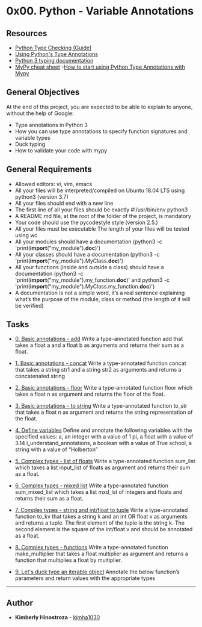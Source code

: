 # 0x00. Python - Variable Annotations

## Resources

- [Python Type Checking (Guide)](https://realpython.com/python-type-checking/)
- [Using Python's Type Annotations](https://dev.to/dstarner/using-pythons-type-annotations-4cfe)
- [Python 3 typing documentation](https://docs.python.org/3/library/typing.html)
- [MyPy cheat sheet](https://mypy.readthedocs.io/en/latest/cheat_sheet_py3.html) -[How to start using Python Type Annotations with Mypy](https://www.stackbuilders.com/tutorials/python/using-types-in-python-with-mypy/)

## General Objectives

At the end of this project, you are expected to be able to explain to anyone, without the help of Google:

- Type annotations in Python 3
- How you can use type annotations to specify function signatures and variable types
- Duck typing
- How to validate your code with mypy

## General Requirements

- Allowed editors: vi, vim, emacs
- All your files will be interpreted/compiled on Ubuntu 18.04 LTS using python3 (version 3.7)
- All your files should end with a new line
- The first line of all your files should be exactly #!/usr/bin/env python3
- A README.md file, at the root of the folder of the project, is mandatory
- Your code should use the pycodestyle style (version 2.5.)
- All your files must be executable
  The length of your files will be tested using wc
- All your modules should have a documentation (python3 -c 'print(**import**("my_module").**doc**)')
- All your classes should have a documentation (python3 -c 'print(**import**("my_module").MyClass.**doc**)')
- All your functions (inside and outside a class) should have a documentation (python3 -c 'print(**import**("my_module").my_function.**doc**)' and python3 -c 'print(**import**("my_module").MyClass.my_function.**doc**)')
- A documentation is not a simple word, it’s a real sentence explaining what’s the purpose of the module, class or method (the length of it will be verified)

## Tasks

- [0. Basic annotations - add](./0-add.py)
  Write a type-annotated function add that takes a float a and a float b as arguments and returns their sum as a float.

- [1. Basic annotations - concat](1-concat.py)
  Write a type-annotated function concat that takes a string str1 and a string str2 as arguments and returns a concatenated string

- [2. Basic annotations - floor](./2-floor.py)
  Write a type-annotated function floor which takes a float n as argument and returns the floor of the float.

- [3. Basic annotations - to string](./3-to_str.py)
  Write a type-annotated function to_str that takes a float n as argument and returns the string representation of the float.

- [4. Define variables](./4-define_variables.py)
  Define and annotate the following variables with the specified values:
  a, an integer with a value of 1
  pi, a float with a value of 3.14
  i_understand_annotations, a boolean with a value of True
  school, a string with a value of “Holberton”

- [5. Complex types - list of floats](5-sum_list.py)
  Write a type-annotated function sum_list which takes a list input_list of floats as argument and returns their sum as a float.

- [6. Complex types - mixed list](./6-sum_mixed_list.py)
  Write a type-annotated function sum_mixed_list which takes a list mxd_lst of integers and floats and returns their sum as a float.

- [7. Complex types - string and int/float to tuple](./7-to_kv.py)
  Write a type-annotated function to_kv that takes a string k and an int OR float v as arguments and returns a tuple. The first element of the tuple is the string k. The second element is the square of the int/float v and should be annotated as a float.

- [8. Complex types - functions](./8-make_multiplier.py)
  Write a type-annotated function make_multiplier that takes a float multiplier as argument and returns a function that multiplies a float by multiplier.

- [9. Let's duck type an iterable object](./9-element_length.py)
  Annotate the below function’s parameters and return values with the appropriate types

---

## **Author**

- **Kimberly Hinostroza** - [kimha1030](https://github.com/kimha1030)
